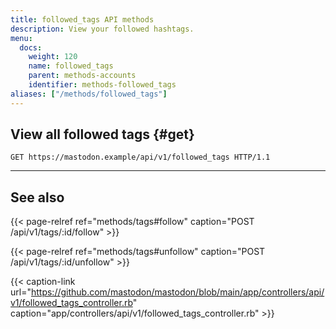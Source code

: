 ```yaml
---
title: followed_tags API methods
description: View your followed hashtags.
menu:
  docs:
    weight: 120
    name: followed_tags
    parent: methods-accounts
    identifier: methods-followed_tags
aliases: ["/methods/followed_tags"]
---
```


<!--
TODO: 4.0.0
-->

## View all followed tags {#get}

```http
GET https://mastodon.example/api/v1/followed_tags HTTP/1.1
```

---

## See also

{{< page-relref ref="methods/tags#follow" caption="POST /api/v1/tags/:id/follow" >}}

{{< page-relref ref="methods/tags#unfollow" caption="POST /api/v1/tags/:id/unfollow" >}}

{{< caption-link url="https://github.com/mastodon/mastodon/blob/main/app/controllers/api/v1/followed_tags_controller.rb" caption="app/controllers/api/v1/followed_tags_controller.rb" >}}